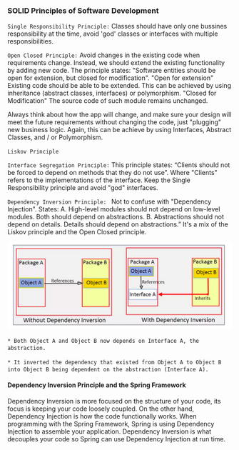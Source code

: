 ### SOLID Principles of Software Development

`Single Responsibility Principle:` Classes should have only one bussines responsibility at the time, avoid 'god' classes or 
interfaces with multiple responsibilities.

`Open Closed Principle:` Avoid changes in the existing code when requirements change. Instead, we should extend the existing 
functionality by adding new code. The principle states: "Software entities should be open for extension, but closed for modification".
"Open for extension" Existing code should be able to be extended. This can be achieved by using inheritance 
(abstract classes, interfaces) or polymorphism.
"Closed for Modification" The source code of such module remains unchanged.

Always think about how the app will change, and make sure your design will meet the future requirements without changing
the code, just "plugging" new business logic. Again, this can be achieve by using Interfaces, Abstract Classes, and / or Polymorphism.

`Liskov Principle`

`Interface Segregation Principle:` This principle states: “Clients should not be forced to depend on methods that they do not use”. 
Where "Clients" refers to the implementations of the interface. Keep the Single Responsibility principle and avoid "god"
interfaces. 

`Dependency Inversion Principle: ` Not to confuse with "Dependency Injection". States: 
A. High-level modules should not depend on low-level modules. Both should depend on abstractions.
B. Abstractions should not depend on details. Details should depend on abstractions.”
It's a mix of the Liskov principle and the Open Closed principle.

![Dependency Inversion](DependencyInversion.png "Dependency Inversion")

    * Both Object A and Object B now depends on Interface A, the abstraction.

    * It inverted the dependency that existed from Object A to Object B into Object B being dependent on the abstraction (Interface A).

#### Dependency Inversion Principle and the Spring Framework

Dependency Inversion is more focused on the structure of your code, its focus is keeping your code loosely coupled. 
On the other hand, Dependency Injection is how the code functionally works.
When programming with the Spring Framework, Spring is using Dependency Injection to assemble your application. 
Dependency Inversion is what decouples your code so Spring can use Dependency Injection at run time.